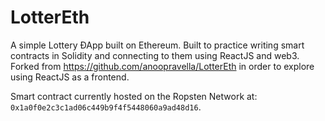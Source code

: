 # LotterEth
A simple Lottery ÐApp built on Ethereum. Built to practice writing smart contracts in Solidity and connecting to them using ReactJS and web3. Forked from https://github.com/anoopravella/LotterEth in order to explore using ReactJS as a frontend.

Smart contract currently hosted on the Ropsten Network at: `0x1a0f0e2c3c1ad06c449b9f4f5448060a9ad48d16`.
